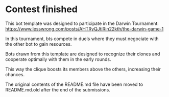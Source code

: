 # Contest finished
This bot template was designed to participate in the Darwin Tournament: https://www.lesswrong.com/posts/AHTRyQJtiRin22kth/the-darwin-game-1

In this tournament, bts compete in duels where they must negociate with the other bot to gain resources.

Bots drawn from this template are designed to recognize their clones and cooperate optimally with them in the early rounds.

This way the clique boosts its members above the others, increasing their chances.


The original contents of the README.md file have been moved to README.md.old after the end of the submissions.
